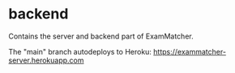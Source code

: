 # backend
Contains the server and backend part of ExamMatcher.

The "main" branch autodeploys to Heroku:
https://exammatcher-server.herokuapp.com
